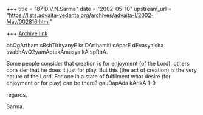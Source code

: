 +++
title = "87 D.V.N.Sarma"
date = "2002-05-10"
upstream_url = "https://lists.advaita-vedanta.org/archives/advaita-l/2002-May/002816.html"

+++
[Archive link](https://lists.advaita-vedanta.org/archives/advaita-l/2002-May/002816.html)

bhOgArtham sRshTIrityanyE krIDArthamiti cAparE
dEvasyaisha svabhAvO2yamAptakAmasya kA spRhA.

Some people consider that creation is for enjoyment (of the Lord),
others consider that he does it just for play. But this (the act of
creation) is the very nature of the Lord. For one in a state of
fulfilment what desire (for enjoyment or for play) can be there?
                                                                gauDapAda kArikA 1-9

regards,

Sarma.

